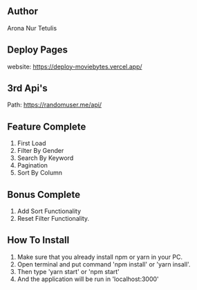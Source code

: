 ## Author

Arona Nur Tetulis

## Deploy Pages

website: https://deploy-moviebytes.vercel.app/

## 3rd Api's

Path: https://randomuser.me/api/

## Feature Complete

1. First Load
2. Filter By Gender
3. Search By Keyword
4. Pagination
5. Sort By Column

## Bonus Complete

1. Add Sort Functionality
2. Reset Filter Functionality.

## How To Install

1. Make sure that you already install npm or yarn in your PC.
2. Open terminal and put command 'npm install' or 'yarn insall'.
3. Then type 'yarn start' or 'npm start'
4. And the application will be run in 'localhost:3000'
